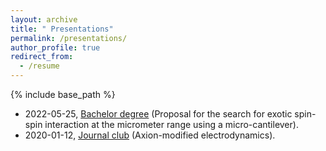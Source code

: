 ```yaml
---
layout: archive
title: " Presentations"
permalink: /presentations/
author_profile: true
redirect_from:
  - /resume
---
```


{% include base_path %}

* 2022-05-25, [Bachelor degree](http://ze-ouyang.github.io/files/bachelor_defense.pdf) (Proposal for the search for exotic spin-spin interaction at the micrometer range using a micro-cantilever).
* 2020-01-12, [Journal club](http://ze-ouyang.github.io/files/axion_modified_ED.pdf) (Axion-modified electrodynamics).
